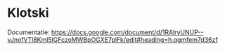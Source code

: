 # Klotski

Documentatie: https://docs.google.com/document/d/1RAlryUNUP--vJnofVTl8Kml5lGFczoMWBpOGXE7plFk/edit#heading=h.qgmfem7d36zf
